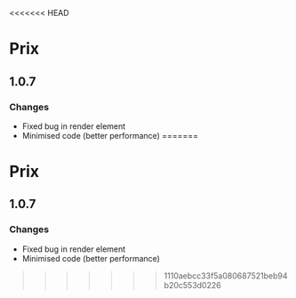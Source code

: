 <<<<<<< HEAD
# Prix

## 1.0.7

### Changes

- Fixed bug in render element
- Minimised code (better performance)
=======
# Prix

## 1.0.7

### Changes

- Fixed bug in render element
- Minimised code (better performance)
>>>>>>> 1110aebcc33f5a080687521beb94b20c553d0226
